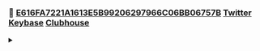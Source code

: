 ### 🐝 [E616FA7221A1613E5B99206297966C06BB06757B](https://keyserver.ubuntu.com/pks/lookup?search=randy.lee.mcmillan%40gmail.com&fingerprint=on&op=vindex) [Twitter](https://twitter.com/RandyMcMillan) [Keybase](https://randymcmillan.keybase.pub) [Clubhouse](https://clubhouse.com/@randymcmillan)

<details>
<summary></summary>
<p>

```
seq 0 947 | (while read -r n; do bitcoin-cli gettxout \
54e48e5f5c656b26c3bca14a8c95aa583d07ebe84dde3b7dd4a78f4e4186e713 $n	\
| jq -r '.scriptPubKey.asm' | awk '{ print $2 $3 $4 }'; done) |	\
tr -d '\n' | cut -c 17-368600 | xxd -r -p > bitcoin.pdf

```

</p>
</details>  
